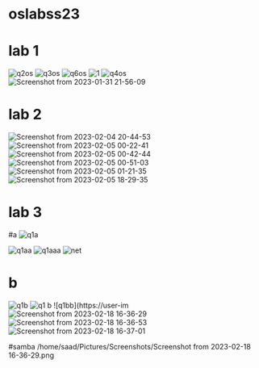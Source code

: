 # oslabss23

# lab 1
![q2os](https://user-images.githubusercontent.com/104758930/215820654-6c1a3109-33b2-4db9-9074-746cb0bbf912.png)
![q3os](https://user-images.githubusercontent.com/104758930/215820656-7c61b197-7c9d-4a97-954c-d1c2da8c0942.png)
![q6os](https://user-images.githubusercontent.com/104758930/215820663-0a2c8e8f-04c8-4453-bd43-c6b20700caa4.png)
![1](https://user-images.githubusercontent.com/104758930/215820723-25341d83-8269-40e6-b3f7-f58cb9c99d20.png)
![q4os](https://user-images.githubusercontent.com/104758930/215829938-8be48ac2-3ff3-4cf7-8a56-9fe1cdecd769.png)
![Screenshot from 2023-01-31 21-56-09](https://user-images.githubusercontent.com/104758930/215829986-89096638-fce2-458a-9936-cde030a5acd2.png)










# lab 2
![Screenshot from 2023-02-04 20-44-53](https://user-images.githubusercontent.com/104758930/216788798-6c0ef876-91af-4228-9cee-9618bbbdd39e.png)
![Screenshot from 2023-02-05 00-22-41](https://user-images.githubusercontent.com/104758930/216788806-5b3b3034-e182-4196-9616-29a4fc34ff36.png)
![Screenshot from 2023-02-05 00-42-44](https://user-images.githubusercontent.com/104758930/216788807-5123a76c-335d-47d2-895e-a7a11921fbb0.png)
![Screenshot from 2023-02-05 00-51-03](https://user-images.githubusercontent.com/104758930/216788815-e330d833-3f74-4723-9806-6deb6908c2fb.png)
![Screenshot from 2023-02-05 01-21-35](https://user-images.githubusercontent.com/104758930/216788824-dc6a8079-32e7-4105-937e-6b0c4b2f5cf4.png)
![Screenshot from 2023-02-05 18-29-35](https://user-images.githubusercontent.com/104758930/216822141-f9d493f0-95fe-4c87-b9b4-321a230c1c37.png)





# lab 3
#a
![q1a](https://user-images.githubusercontent.com/104758930/218320494-6c7fbef3-4d58-4c7c-8ece-4b20a4dc84f6.PNG)

![q1aa](https://user-images.githubusercontent.com/104758930/218320493-0984192a-2569-4809-a70a-7e10e092d752.PNG)
![q1aaa](https://user-images.githubusercontent.com/104758930/218320502-73a7ed7a-640b-4af7-bcc7-d7303c13aed1.PNG)
![net](https://user-images.githubusercontent.com/104758930/218320512-db6867dc-6c24-4b9e-9a31-97c79299bd32.PNG)

# b
![q1b](https://user-images.githubusercontent.com/104758930/218320646-6001437e-f835-4a8e-b2ab-f9799413d64c.PNG)
![q1 b](https://user-images.githubusercontent.com/104758930/218320645-796adc63-6615-4d17-aa28-0d7830ee63ff.PNG)
![q1bb](https://user-im![Screenshot from 2023-02-18 16-36-29](https://user-images.githubusercontent.com/104758930/219862793-59605aa4-be2b-4a73-a1dc-42f07dbb28ef.png)![Screenshot from 2023-02-18 16-36-53](https://user-images.githubusercontent.com/104758930/219862830-9c833bd8-868e-4479-8ab3-c46b6cf9b5fe.png)![Screenshot from 2023-02-18 16-37-01](https://user-images.githubusercontent.com/104758930/219862840-2588f989-dff7-4632-ac5a-141fdf8441a3.png)



#samba 
/home/saad/Pictures/Screenshots/Screenshot from 2023-02-18 16-36-29.png


